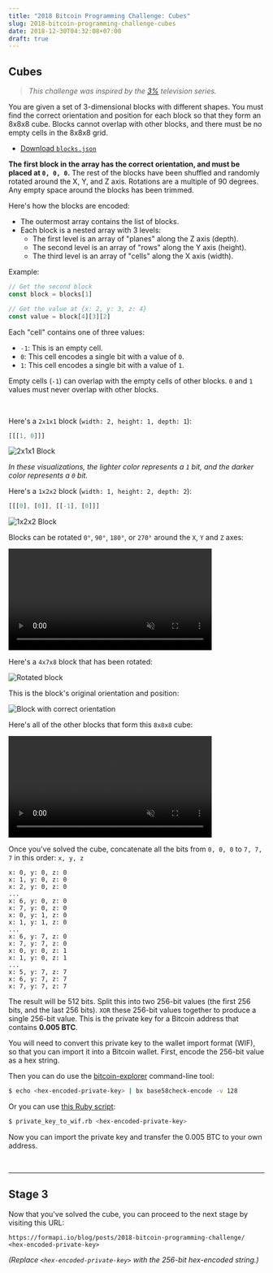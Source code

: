 ```yaml
---
title: "2018 Bitcoin Programming Challenge: Cubes"
slug: 2018-bitcoin-programming-challenge-cubes
date: 2018-12-30T04:32:08+07:00
draft: true
---
```


## Cubes

> *This challenge was inspired by the [3%](https://en.wikipedia.org/wiki/3%25) television series.*

You are given a set of 3-dimensional blocks with different shapes. You must find the correct orientation and position for each block so that they form an 8x8x8 cube. Blocks cannot overlap with other blocks, and there must be no empty cells in the 8x8x8 grid.

* [Download `blocks.json`](/blog/posts/2018-bitcoin-programming-challenge/eab75cf16b878ce659a3c3d7b8a71cad2ea48a508f9333ef37807a3c8ff3f531/blocks.json)

**The first block in the array has the correct orientation, and must be placed at `0, 0, 0`.** The rest of the blocks have been shuffled and randomly rotated around the X, Y, and Z axis. Rotations are a multiple of 90 degrees. Any empty space around the blocks has been trimmed.

Here's how the blocks are encoded:

* The outermost array contains the list of blocks.
* Each block is a nested array with 3 levels:
  * The first level is an array of "planes" along the Z axis (depth).
  * The second level is an array of "rows" along the Y axis (height).
  * The third level is an array of "cells" along the X axis (width).

Example:

```js
// Get the second block
const block = blocks[1]

// Get the value at {x: 2, y: 3, z: 4}
const value = block[4][3][2]
```


Each "cell" contains one of three values:

* `-1`: This is an empty cell.
* `0`: This cell encodes a single bit with a value of `0`.
* `1`: This cell encodes a single bit with a value of `1`.

Empty cells (`-1`) can overlap with the empty cells of other blocks.
`0` and `1` values must never overlap with other blocks.



<br/>

Here's a `2x1x1` block (`width: 2, height: 1, depth: 1`):

```js
[[[1, 0]]]
```

<img src="/blog/images/bitcoin-puzzle-2018/puzzle-piece-2x1x1.jpg" alt="2x1x1 Block" style="box-shadow: none; max-width: 400px;">

*In these visualizations, the lighter color represents a `1` bit, and the darker color represents a `0` bit.*

Here's a `1x2x2` block (`width: 1, height: 2, depth: 2`):

```js
[[[0], [0]], [[-1], [0]]]
```

<img src="/blog/images/bitcoin-puzzle-2018/puzzle-piece-1x2x2.jpg" alt="1x2x2 Block" style="box-shadow: none; max-width: 400px;">


Blocks can be rotated `0°`, `90°`, `180°`, or `270°` around the `X`, `Y` and `Z` axes:

<video width="100%" autoplay muted loop style="max-width: 400px;">
  <source src="/blog/videos/bitcoin-puzzle-2018/cube-solver-rotation.mp4" type="video/mp4">
</video>


Here's a `4x7x8` block that has been rotated:

<img src="/blog/images/bitcoin-puzzle-2018/puzzle-piece-rotation.jpg" alt="Rotated block" style="box-shadow: none; max-width: 400px;">

This is the block's original orientation and position:

<img src="/blog/images/bitcoin-puzzle-2018/puzzle-piece-correct.jpg" alt="Block with correct orientation" style="box-shadow: none; max-width: 400px;">

Here's all of the other blocks that form this `8x8x8` cube:

<video width="100%" autoplay muted loop style="max-width: 400px;">
  <source src="/blog/videos/bitcoin-puzzle-2018/cube-solver-pieces.mp4" type="video/mp4">
</video>

<br/>


Once you've solved the cube, concatenate all the bits from `0, 0, 0` to `7, 7, 7` in this order: `x, y, z`

```
x: 0, y: 0, z: 0
x: 1, y: 0, z: 0
x: 2, y: 0, z: 0
...
x: 6, y: 0, z: 0
x: 7, y: 0, z: 0
x: 0, y: 1, z: 0
x: 1, y: 1, z: 0
...
x: 6, y: 7, z: 0
x: 7, y: 7, z: 0
x: 0, y: 0, z: 1
x: 1, y: 0, z: 1
...
x: 5, y: 7, z: 7
x: 6, y: 7, z: 7
x: 7, y: 7, z: 7
```

The result will be 512 bits. Split this into two 256-bit values (the first 256 bits, and the last 256 bits). `XOR` these 256-bit values together to produce a single 256-bit value. This is the private key for a Bitcoin address that contains
**0.005 BTC**.

You will need to convert this private key to the wallet import format (WIF), so that you can import it into a Bitcoin wallet. First, encode the 256-bit value as a hex string.

Then you can do use the [bitcoin-explorer](https://github.com/libbitcoin/libbitcoin-explorer)
command-line tool:

```bash
$ echo <hex-encoded-private-key> | bx base58check-encode -v 128
```

Or you can use [this Ruby script](https://gist.github.com/ndbroadbent/522c374d18e6a5d592465ff83d49efe0):

```bash
$ private_key_to_wif.rb <hex-encoded-private-key>
```

Now you can import the private key and transfer the 0.005 BTC to your own address.

<br/>

---

## Stage 3

Now that you've solved the cube, you can proceed to the next stage by visiting this URL:

```
https://formapi.io/blog/posts/2018-bitcoin-programming-challenge/
<hex-encoded-private-key>
```

*(Replace `<hex-encoded-private-key>` with the 256-bit hex-encoded string.)*
